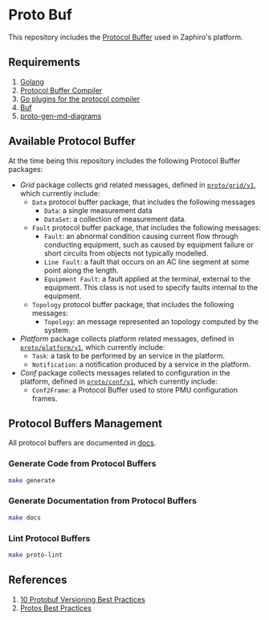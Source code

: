 # Proto Buf

This repository includes the [Protocol Buffer](https://protobuf.dev/) used in
Zaphiro's platform.

## Requirements

1. [Golang](https://go.dev/doc/install)
1. [Protocol Buffer Compiler](https://grpc.io/docs/protoc-installation/)
1. [Go plugins for the protocol compiler](https://grpc.io/docs/languages/go/quickstart/#prerequisites)
1. [Buf](https://buf.build/docs/installation)
1. [proto-gen-md-diagrams](https://github.com/GoogleCloudPlatform/proto-gen-md-diagrams)

## Available Protocol Buffer

At the time being this repository includes the following Protocol Buffer
packages:

- _Grid_ package collects grid related messages, defined in
  [`proto/grid/v1`](./proto/grid/v1/), which currently include:
  - `Data` protocol buffer package, that includes the following messages
    - `Data`: a single measurement data
    - `DataSet`: a collection of measurement data.
  - `Fault` protocol buffer package, that includes the following messages:
    - `Fault`: an abnormal condition causing current flow through conducting
      equipment, such as caused by equipment failure or short circuits from
      objects not typically modelled.
    - `Line Fault`: a fault that occurs on an AC line segment at some point
      along the length.
    - `Equipment Fault`: a fault applied at the terminal, external to the
      equipment. This class is not used to specify faults internal to the
      equipment.
  - `Topology` protocol buffer package, that includes the following messages:
    - `Topology`: an message represented an topology computed by the system.
- _Platform_ package collects platform related messages, defined in
  [`proto/platform/v1`](./proto/platform/v1/), which currently include:
  - `Task`: a task to be performed by an service in the platform.
  - `Notification`: a notification produced by a service in the platform.
- _Conf_ package collects messages related to configuration in the platform,
  defined in [`proto/conf/v1`](./proto/conf/v1/), which currently include:
  - `Conf2Frame`: a Protocol Buffer used to store PMU configuration frames.

## Protocol Buffers Management

All protocol buffers are documented in [docs](./docs).

### Generate Code from Protocol Buffers

```bash
make generate
```

### Generate Documentation from Protocol Buffers

```bash
make docs
```

### Lint Protocol Buffers

```bash
make proto-lint
```

## References

1. [10 Protobuf Versioning Best Practices](https://climbtheladder.com/10-protobuf-versioning-best-practices/)
1. [Protos Best Practices](https://protobuf.dev/programming-guides/dos-donts/)
